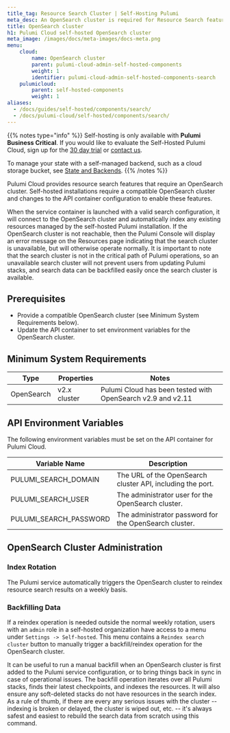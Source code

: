 ```yaml
---
title_tag: Resource Search Cluster | Self-Hosting Pulumi
meta_desc: An OpenSearch cluster is required for Resource Search features. Self-hosting is available as part of the Pulumi Business Critical Edition.
title: OpenSearch cluster
h1: Pulumi Cloud self-hosted OpenSearch cluster
meta_image: /images/docs/meta-images/docs-meta.png
menu:
    cloud:
        name: OpenSearch cluster
        parent: pulumi-cloud-admin-self-hosted-components
        weight: 1
        identifier: pulumi-cloud-admin-self-hosted-components-search
    pulumicloud:
        parent: self-hosted-components
        weight: 1
aliases:
  - /docs/guides/self-hosted/components/search/
  - /docs/pulumi-cloud/self-hosted/components/search/
---
```


{{% notes type="info" %}}
Self-hosting is only available with **Pulumi Business Critical**. If you would like to evaluate the Self-Hosted Pulumi Cloud, sign up for the [30 day trial](/product/self-hosted#self-hosted-trial) or [contact us](/contact/).

To manage your state with a self-managed backend, such as a cloud storage bucket, see [State and Backends](/docs/iac/concepts/state-and-backends/).
{{% /notes %}}

Pulumi Cloud provides resource search features that require an OpenSearch cluster. Self-hosted installations require a compatible OpenSearch cluster and changes to the API container configuration to enable these features.

When the service container is launched with a valid search configuration, it will connect to the OpenSearch cluster and automatically index any existing resources managed by the self-hosted Pulumi installation.
If the OpenSearch cluster is not reachable, then the Pulumi Console will display an error message on the Resources page indicating that the search cluster is unavailable, but will otherwise operate normally.
It is important to note that the search cluster is not in the critical path of Pulumi operations, so an unavailable search cluster will not prevent users from updating Pulumi stacks, and search data can be backfilled easily once the search cluster is available.

## Prerequisites

* Provide a compatible OpenSearch cluster (see Minimum System Requirements below).
* Update the API container to set environment variables for the OpenSearch cluster.

## Minimum System Requirements

| Type       | Properties   | Notes                                                                                                                                                                                                                                                                 |
|------------|--------------|-----------------------------------------------------------------------------------------------------------------------------------------------------------------------------------------------------------------------------------------------------------------------|
| OpenSearch | v2.x cluster | Pulumi Cloud has been tested with OpenSearch v2.9 and v2.11                                                                                                                                                                                                           |

## API Environment Variables

The following environment variables must be set on the API container for Pulumi Cloud.

| Variable Name          | Description                                                 |
|------------------------|-------------------------------------------------------------|
| PULUMI_SEARCH_DOMAIN   | The URL of the OpenSearch cluster API, including the port.  |
| PULUMI_SEARCH_USER     | The administrator user for the OpenSearch cluster.          |
| PULUMI_SEARCH_PASSWORD | The administrator password for the OpenSearch cluster.      |

## OpenSearch Cluster Administration

### Index Rotation

The Pulumi service automatically triggers the OpenSearch cluster to reindex resource search results on a weekly basis.

### Backfilling Data

If a reindex operation is needed outside the normal weekly rotation, users with an `admin` role in a self-hosted
organization have access to a menu under `Settings -> Self-hosted`. This menu contains a `Reindex search cluster`
button to manually trigger a backfill/reindex operation for the OpenSearch cluster.

It can be useful to run a manual backfill when an OpenSearch cluster is first added to the Pulumi service configuration,
or to bring things back in sync in case of operational issues. The backfill operation iterates over all Pulumi stacks, finds their latest checkpoints, and indexes the resources.
It will also ensure any soft-deleted stacks do not have resources in the search index. As a rule of thumb, if there are every any serious issues with the cluster -- indexing is broken or delayed, the cluster is wiped out, etc. -- it's always safest and easiest to rebuild the search data from scratch using this command.
